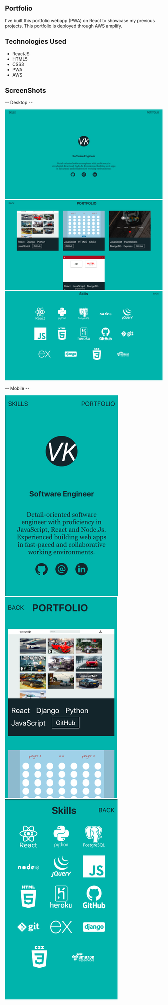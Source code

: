 ## Portfolio
I've built this portfolio webapp (PWA) on React to showcase my previous projects.  This portfolio is deployed through AWS amplify. 

## Technologies Used
- ReactJS
- HTML5
- CSS3
- PWA
- AWS

## ScreenShots
-- Desktop --

!['desktop1'](src/assets/desktop1.png)
!['desktop2'](src/assets/desktop2.png)
!['desktop3'](src/assets/desktop3.png)

-- Mobile --

!['mobile1'](src/assets/mobile1.png)
!['mobile2'](src/assets/mobile2.png)
!['mobile3'](src/assets/mobile3.png)